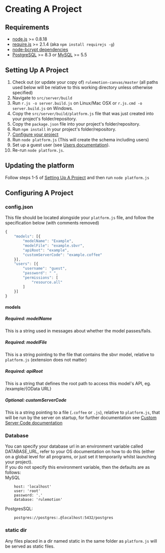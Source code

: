 # Creating A Project

## Requirements
* [node.js](http://nodejs.org/) >= 0.8.18
* [require.js](http://requirejs.org/) >= 2.1.4 (aka `npm install requirejs -g`)
* [node-bcrypt dependencies](https://github.com/ncb000gt/node.bcrypt.js/#dependencies)
* [PostgreSQL](http://www.postgresql.org/) >= 8.3 or [MySQL](http://www.mysql.com/) >= 5.5

## Setting Up A Project

1. Check out (or update your copy of) `rulemotion-canvas/master` (all paths used below will be relative to this working directory unless otherwise specified)
2. Navigate to `src/server/build`
3. Run `r.js -o server.build.js` on Linux/Mac OSX or `r.js.cmd -o server.build.js` on Windows.
4. Copy the `src/server/build/platform.js` file that was just created into your project's folder/repository.
5. Copy the `package.json` file into your project's folder/repository.
6. Run `npm install` in your project's folder/repository.
7. [Configure your project](#configuring-a-project)
8. Run `node platform.js` (This will create the schema including users)
9. Set up a guest user (see [Users documentation](./Users.md)).
10. Re-run `node platform.js`.

## Updating the platform
Follow steps 1-5 of [Setting Up A Project](#setting-up-a-project) and then run `node platform.js`

## Configuring A Project
### config.json
This file should be located alongside your `platform.js` file, and follow the specification below (with comments removed)
```javascript
{
	"models": [{
		"modelName": "Example",
		"modelFile": "example.sbvr",
		"apiRoot": "example",
		"customServerCode": "example.coffee"
	}],
	"users": [{
		"username": "guest",
		"password": " ",
		"permissions": [
			"resource.all"
		]
	}]
}
```

#### models
##### Required: modelName
This is a string used in messages about whether the model passes/fails.

##### Required: modelFile
This is a string pointing to the file that contains the sbvr model, relative to `platform.js` (extension does not matter)

##### Required: apiRoot
This is a string that defines the root path to access this model's API, eg. /example/{OData URL}

##### Optional: customServerCode
This is a string pointing to a file (`.coffee` or `.js`), relative to `platform.js`, that will be run by the server on startup, for further documentation see [Custom Server Code documentation](./CustomServerCode.md)

### Database
You can specify your database url in an environment variable called DATABASE_URL, refer to your OS documentation on how to do this (either on a global level for all programs, or just set it temporarily whilst launching your project).  
If you do not specify this environment variable, then the defaults are as follows:  
MySQL
```text
	host: 'localhost'
	user: 'root'
	password: '.'
	database: 'rulemotion'
```
PostgresSQL:
```text
	postgres://postgres:.@localhost:5432/postgres
```

### static dir
Any files placed in a dir named static in the same folder as `platform.js` will be served as static files.